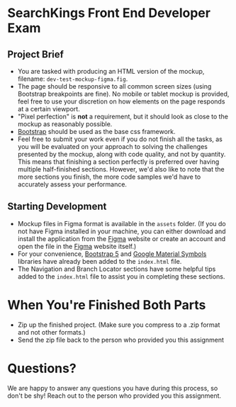 # SearchKings Front End Developer Exam

## Project Brief

* You are tasked with producing an HTML version of the mockup, filename: `dev-test-mockup-figma.fig`.
* The page should be responsive to all common screen sizes (using Bootstrap breakpoints are fine). No mobile or tablet mockup is provided, feel free to use your discretion on how elements on the page responds at a certain viewport.
* "Pixel perfection" is **not** a requirement, but it should look as close to the mockup as reasonably possible.
* [Bootstrap](https://getbootstrap.com/) should be used as the base css framework.
* Feel free to submit your work even if you do not finish all the tasks, as you will be evaluated on your approach to solving the challenges presented by the mockup, along with code quality, and not by quantity. This means that finishing a section perfectly is preferred over having multiple half-finished sections. However, we'd also like to note that the more sections you finish, the more code samples we'd have to accurately assess your performance.

## Starting Development

* Mockup files in Figma format is available in the `assets` folder. (If you do not have Figma installed in your machine, you can either download and install the application from the [Figma](https://www.figma.com/) website or create an account and open the file in the [Figma](https://www.figma.com/) website itself.)
* For your convenience, [Bootstrap 5](https://getbootstrap.com/) and [Google Material Symbols](hhttps://fonts.google.com/icons) libraries have already been added to the `index.html` file.
* The Navigation and Branch Locator sections have some helpful tips added to the `index.html` file to assist you in completing these sections.

# When You're Finished Both Parts
* Zip up the finished project. (Make sure you compress to a .zip format and not other formats.)
* Send the zip file back to the person who provided you this assignment

# Questions?
We are happy to answer any questions you have during this process, so don't be shy! Reach out to the person who provided you this assignment.